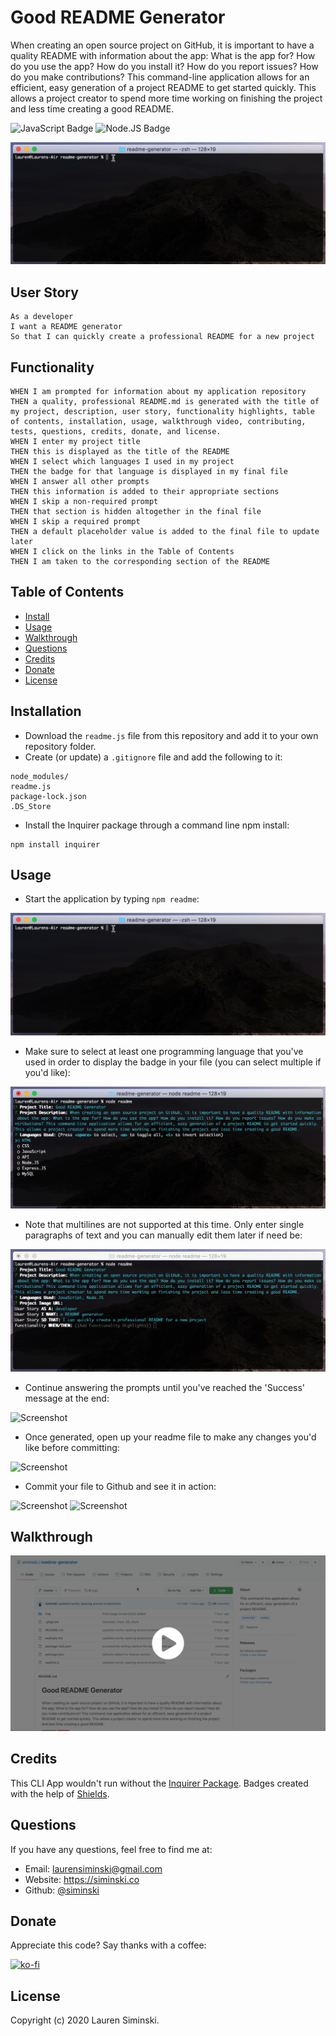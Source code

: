 # Good README Generator
When creating an open source project on GitHub, it is important to have a quality README with information about the app: What is the app for? How do you use the app? How do you install it? How do you report issues? How do you make contributions? This command-line application allows for an efficient, easy generation of a project README to get started quickly. This allows a project creator to spend more time working on finishing the project and less time creating a good README.

![JavaScript Badge](https://img.shields.io/badge/-JavaScript-539436) ![Node.JS Badge](https://img.shields.io/badge/-Node.JS-CF1848)  

![Application Screenshot](img/node-readme.gif)


## User Story
```
As a developer
I want a README generator
So that I can quickly create a professional README for a new project
```


## Functionality
```
WHEN I am prompted for information about my application repository
THEN a quality, professional README.md is generated with the title of my project, description, user story, functionality highlights, table of contents, installation, usage, walkthrough video, contributing, tests, questions, credits, donate, and license.
WHEN I enter my project title
THEN this is displayed as the title of the README
WHEN I select which languages I used in my project
THEN the badge for that language is displayed in my final file
WHEN I answer all other prompts
THEN this information is added to their appropriate sections
WHEN I skip a non-required prompt
THEN that section is hidden altogether in the final file
WHEN I skip a required prompt
THEN a default placeholder value is added to the final file to update later
WHEN I click on the links in the Table of Contents
THEN I am taken to the corresponding section of the README
```


## Table of Contents 
* [Install](#installation)
* [Usage](#usage) 
* [Walkthrough](#walkthrough)   
* [Questions](#questions) 
* [Credits](#credits)
* [Donate](#donate)
* [License](#license) 


## Installation
* Download the `readme.js` file from this repository and add it to your own repository folder.
* Create (or update) a `.gitignore` file and add the following to it:
```
node_modules/
readme.js
package-lock.json
.DS_Store
```
* Install the Inquirer package through a command line npm install:
```
npm install inquirer
```


## Usage 
* Start the application by typing `npm readme`:

![Screenshot](img/node-readme.gif)

* Make sure to select at least one programming language that you've used in order to display the badge in your file (you can select multiple if you'd like):

![Screenshot](img/languages.gif)

* Note that multilines are not supported at this time. Only enter single paragraphs of text and you can manually edit them later if need be:

![Screenshot](img/singleline.gif)

* Continue answering the prompts until you've reached the 'Success' message at the end:

![Screenshot](img/success.gif) 

* Once generated, open up your readme file to make any changes you'd like before committing:

![Screenshot](img/coda.gif)

* Commit your file to Github and see it in action:

![Screenshot](img/git-commit.gif)
![Screenshot](img/readme.gif)


## Walkthrough
[![Walkthrough Video Screenshot](img/video.png)](img/readme.mp4)   


## Credits
This CLI App wouldn't run without the [Inquirer Package](https://github.com/SBoudrias/Inquirer.js). Badges created with the help of [Shields](https://shields.io). 


## Questions
If you have any questions, feel free to find me at:
* Email: laurensiminski@gmail.com
* Website: https://siminski.co
* Github: [@siminski](https://github.com/siminski)


## Donate
Appreciate this code? Say thanks with a coffee:

[![ko-fi](https://www.ko-fi.com/img/githubbutton_sm.svg)](https://ko-fi.com/W7W21YVJJ)


## License
Copyright (c) 2020 Lauren Siminski.
